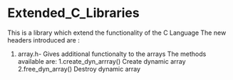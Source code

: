 # Extended_C_Libraries
This is a library which extend the functionality of the C Language
The new headers introduced are :
  1. array.h- Gives additional functionalty to the arrays
      The methods available are:
            1.create_dyn_arrray() Create dynamic array
            2.free_dyn_array()  Destroy dynamic array
